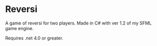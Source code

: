 Reversi
=======

A game of reversi for two players. Made in C# with ver 1.2 of my SFML game engine.

Requires .net 4.0 or greater.
